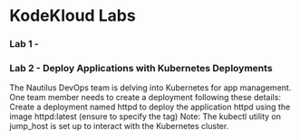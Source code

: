 # KodeKloud Labs

### Lab 1 - 


### Lab 2 - Deploy Applications with Kubernetes Deployments
The Nautilus DevOps team is delving into Kubernetes for app management. One team member needs to create a deployment following these details:
Create a deployment named httpd to deploy the application httpd using the image httpd:latest (ensure to specify the tag)
Note: The kubectl utility on jump_host is set up to interact with the Kubernetes cluster.


